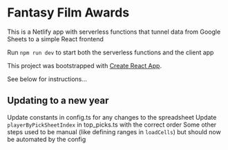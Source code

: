 # Fantasy Film Awards

This is a Netlify app with serverless functions that tunnel data from Google Sheets to a simple React frontend

Run `npm run dev` to start both the serverless functions and the client app

This project was bootstrapped with [Create React App](https://github.com/facebook/create-react-app).

See below for instructions...

## Updating to a new year

Update constants in config.ts for any changes to the spreadsheet
Update `playerByPickSheetIndex` in top_picks.ts with the correct order
Some other steps used to be manual (like defining ranges in `loadCells`) but should now be automated by the config
